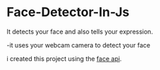 # Face-Detector-In-Js
It detects your face and also tells your expression.

-it uses your webcam camera to detect your face

i created this project using the [face api](https://github.com/justadudewhohacks/face-api.js).
